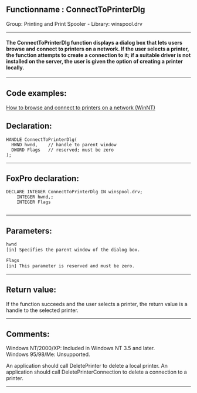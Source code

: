 <link rel="stylesheet" type="text/css" href="../../css/win32api.css">  
<link rel="stylesheet" href="https://cdnjs.cloudflare.com/ajax/libs/font-awesome/4.7.0/css/font-awesome.min.css">

## Functionname : ConnectToPrinterDlg
Group: Printing and Print Spooler - Library: winspool.drv    
***  


#### The ConnectToPrinterDlg function displays a dialog box that lets users browse and connect to printers on a network. If the user selects a printer, the function attempts to create a connection to it; if a suitable driver is not installed on the server, the user is given the option of creating a printer locally. 
***  


## Code examples:
[How to browse and connect to printers on a network (WinNT)](../../samples/sample_376.md)  

## Declaration:
```foxpro  
HANDLE ConnectToPrinterDlg(
  HWND hwnd,    // handle to parent window
  DWORD Flags   // reserved; must be zero
);  
```  
***  


## FoxPro declaration:
```foxpro  
DECLARE INTEGER ConnectToPrinterDlg IN winspool.drv;
	INTEGER hwnd,;
	INTEGER Flags
  
```  
***  


## Parameters:
```txt  
hwnd
[in] Specifies the parent window of the dialog box.

Flags
[in] This parameter is reserved and must be zero.  
```  
***  


## Return value:
If the function succeeds and the user selects a printer, the return value is a handle to the selected printer.   
***  


## Comments:
Windows NT/2000/XP: Included in Windows NT 3.5 and later.  
Windows 95/98/Me: Unsupported.  
  
An application should call DeletePrinter to delete a local printer. An application should call DeletePrinterConnection to delete a connection to a printer.   
  
***  

